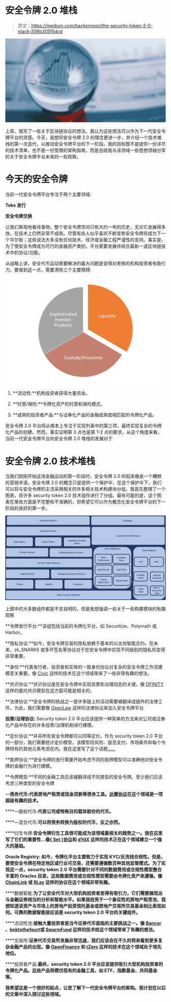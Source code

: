 # 安全令牌 2.0 堆栈

> 原文：<https://medium.com/hackernoon/the-security-token-2-0-stack-206b305f5dcd>

![](img/2fd37c770f3976f3f665d5f07688a993.png)

上周，我写了一些关于区块链协议的想法，我认为这些想法可以作为下一代安全令牌平台的灵感。今天，我想将安全令牌 2.0 的理念更进一步，并介绍一个技术堆栈的第一次迭代，以推动安全令牌平台的下一阶段。我的目标既不是提供一份详尽的技术清单，也不是一份受限的架构指南，而是总结我与该领域一些思想领袖分享的关于安全令牌平台未来的一些观察。

# 今天的安全令牌

当前一代安全令牌平台专注于两个主要领域:

**Toke 发行**

**安全令牌交换**

让我们客观地看待事物，整个安全令牌空间只有大约一年的历史，无论它发展得多快，在技术上仍然非常不成熟。尽管有些人似乎喜欢不断宣称安全令牌将成为下一个华尔街；这些说法大多没有任何技术、经济或金融工程严谨性的支持。事实是，为了使安全令牌成为可行的金融资产类别，平台需要发展并结合最新一波区块链技术中的协议/功能。

从战略上讲，安全代币运动需要解决的最大问题是变得对老练的机构投资者有吸引力。要做到这一点，需要清除三个主要障碍:

![](img/b22f3e137ab2d5074d037b0a93d0cd58.png)

1) **流动性:**机构投资者获得大量资金。

2) **托管/保险:**令牌化资产的托管和保险模式。

3) **成熟的投资者产品:**与证券化产品的金融成熟度相匹配的令牌化产品。

安全令牌 2.0 平台将从根本上专注于实现列表中的第三项，最终实现复杂的令牌化产品的创建。然而，事实证明第 3 点也是第 1-2 点的要求。从这个角度来看，当前一代安全令牌平台向安全令牌 2.0 堆栈的发展对于

# 安全令牌 2.0 技术堆栈

当我们刚刚开始这场金融运动的第一阶段时，安全令牌 2.0 听起来像是一个糟糕的营销术语。安全令牌 2.0 的概念只是提供一个保护伞，在这个保护伞下，我们可以将与安全令牌的主流采用相关的许多相关技术构建块分组。我首先整理了一个图表，将许多 security token 2.0 技术组件进行了分组。最有可能的是，这个图表在某些方面是不完整和不准确的，但希望它可以作为概念化安全令牌平台的下一阶段的良好的第一步。

![](img/44394399d10d38acddf991609c8650d4.png)

上图中的大多数组件都是不言自明的，但是我想强调一些关于一些构建模块的有趣观察

**令牌发行平台:**该组包括当前的令牌化平台，如 Securitize、Polymath 或 Harbor。

**隐私协议:**如今，安全令牌交易的隐私依赖于基本的以太坊智能合约。在未来，zk_SNARKS 或多环签名等协议对于在安全令牌中实现不同级别的隐私将变得非常重要。

**身份:**代表发行者、投资者和实体的一致身份协议对复杂的安全令牌工作流建模至关重要。像 [Civic](https://www.civic.com/) 这样的技术在这个领域带来了一些非常有趣的想法。

**共识协议:**共识协议是在安全令牌中实现投票和治理动态的关键。像 [DFINITY](https://dfinity.org/) 这样的委托共识模型在这方面可能是相关的。

**法律协议:**安全令牌的挑战之一是许多链上的活动需要被翻译成链外的法律工件。为此，我们需要像 [OpenLaw](https://openlaw.io/) 这样的法律协议来加入安全令牌平台

**投票/治理协议:** Security token 2.0 平台应该提供一种简单的方法来对公司或证券化产品中存在的许多投票/治理机制进行建模。

**定价协议:**并非所有安全令牌都可以同等定价。作为 security token 2.0 平台的一部分，我们需要统计定价模型，该模型将风险、股息支付、市场条件和每个令牌特有的其他元素考虑在内。我在这里写了这个话题[……](https://hackernoon.com/how-to-value-a-security-token-part-i-factors-to-consider-5a5a79b3e5d9)

**抵押协议:**安全令牌的发行需要开始考虑不同的抵押模型可以准确地对安全令牌的金融行为进行建模。

**令牌模型:**不同的金融工具应该被翻译成不同类型的安全令牌。至少我们应该考虑三种类型的安全令牌

—**债务代币:代表房地产租赁或现金贷款等债务工具。[达摩协议](https://dharma.io/)在这个领域是一项超级有趣的技术。**

****—股权代币:**代表公司或特殊目的载体股份的代币。**

****—混合代币:**可以将债务转换为股权的代币，反之亦然。**

****衍生令牌:**安全令牌衍生工具很可能成为该领域最相关的趋势之一。我在这里写了它们的重要性…像[{ Set }协议](https://setprotocol.com/)和 [dYdX](https://dydx.exchange/) 这样的技术正在这个领域建立一个强大的基础。**

****Oracle Registry:** 如今，令牌化平台主要致力于实现 KYC/反洗钱合规性。但是，要使安全令牌在特定地区或行业可交易，还需要遵循数百种其他监管模式。为了实现这一点，security token 2.0 平台需要针对不同的数据费用或合规性模型整合丰富的 Oracles 目录，这些数据费用或合规性模型需要由令牌化资产来遵循。像 [ChainLink](https://www.smartcontract.com/link) 或 [RLay](https://rlay.com/) 这样的协议在这个领域非常有趣。**

****数据智能:**为了让安全代币对大型机构投资者变得有吸引力，它们需要展现出与金融证券相当的分析和智能水平。如果我投资于一个象征性的房地产租赁池，我想知道该资产与市场上的房地产投资信托基金或房地产交易所交易基金相比表现如何。可靠的数据智能层应该是 security token 2.0 平台的关键组件。**

****流动性池:**接触大量投资者是当今证券代币面临的主要挑战之一。像 [Bancor](https://www.bancor.network/) 、[bnktothefourt](https://bnktothefuture.com/)或 [SwarmFund](https://swarm.fund/) 这样的技术给这个领域带来了有趣的想法。**

****交易所:**证券代币交易所发展非常迅速，我们应该会在不久的将来看到更多复杂金融产品的出现。像 [OpenFinance](https://www.openfinance.io/) 和 [tZero](https://www.tzero.com/) 这样的技术在这个领域处于领先地位。**

****投资者产品:**最终，security token 2.0 平台应该提供吸引大型机构投资者的令牌化产品。这些产品将模仿现有的金融工具，如 ETF、指数基金、共同基金等。**

**我希望这是一个很好的起点，让您了解下一代安全令牌平台的架构。我计划在以后的文章中深入探讨这些领域。**